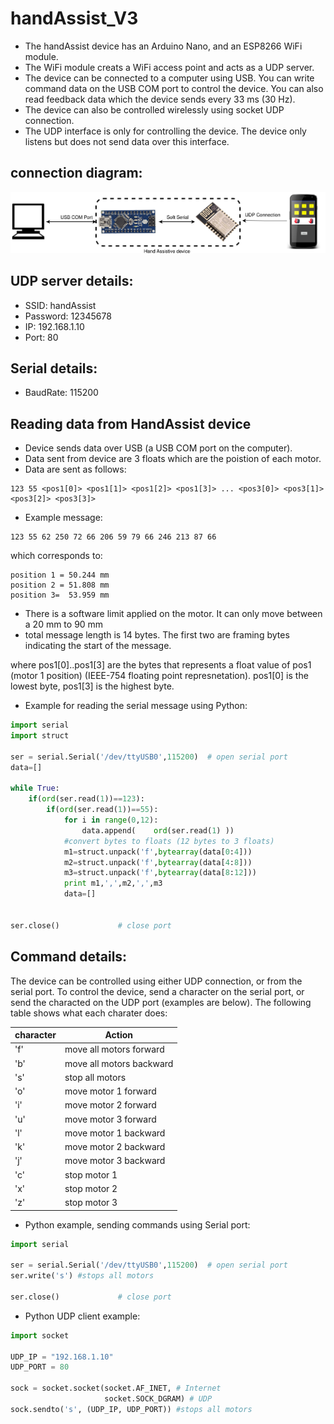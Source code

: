 # handAssist_V3
- The handAssist device has an Arduino Nano, and an ESP8266 WiFi module.
- The WiFi module creats a WiFi access point and acts as a UDP server.
- The device can be connected to a computer using USB. You can write command data on the USB COM port to control the device. 
You can also read feedback data which the device sends every 33 ms (30 Hz).
- The device can also be controlled wirelessly using socket UDP connection.
- The UDP interface is only for controlling the device. The device only listens but does not send data over this interface.

## connection diagram:

![alt text](https://github.com/UAEU-IRI/storage/blob/master/figures/handAssist_diagram.svg "connection diagram")


## UDP server details:
- SSID: handAssist
- Password: 12345678
- IP: 192.168.1.10
- Port: 80

## Serial details:
- BaudRate: 115200

## Reading data from HandAssist device
- Device sends data over USB (a USB COM port on the computer).
- Data sent from device are 3 floats which are the poistion of each motor.
- Data are sent as follows:
```
123 55 <pos1[0]> <pos1[1]> <pos1[2]> <pos1[3]> ... <pos3[0]> <pos3[1]> <pos3[2]> <pos3[3]>
```
- Example message:
```
123 55 62 250 72 66 206 59 79 66 246 213 87 66
```

which corresponds to:
```
position 1 = 50.244 mm
position 2 = 51.808 mm
position 3=  53.959 mm
```
- There is a software limit applied on the motor. It can only move between a 20 mm to 90 mm
- total message length is 14 bytes. The first two are framing bytes indicating the start of the message.

where pos1[0]..pos1[3] are the bytes that represents a float value of pos1 (motor 1 position) (IEEE-754 floating point represnetation). pos1[0] is the lowest byte, pos1[3] is the highest byte.

- Example for reading the serial message using Python:
```Python
import serial
import struct

ser = serial.Serial('/dev/ttyUSB0',115200)  # open serial port
data=[]

while True:
    if(ord(ser.read(1))==123):
        if(ord(ser.read(1))==55):
            for i in range(0,12):
                data.append(    ord(ser.read(1) ))
            #convert bytes to floats (12 bytes to 3 floats)
            m1=struct.unpack('f',bytearray(data[0:4]))
            m2=struct.unpack('f',bytearray(data[4:8]))
            m3=struct.unpack('f',bytearray(data[8:12]))
            print m1,',',m2,',',m3
            data=[]


ser.close()             # close port
```



## Command details:
The device can be controlled using either UDP connection, or from the serial port. To control the device, send a character on the serial port, or send the characted on the UDP port (examples are below).
The following table shows what each charater does:

| character     | Action                               |
| ------------- | ------------------------------------ |
| 'f'           |       move all motors forward        |
| 'b'           |       move all motors backward       |
| 's'           |       stop all motors                |
| 'o'           |       move  motor 1 forward          |
| 'i'           |       move  motor 2 forward          |
| 'u'           |       move  motor 3 forward          |
| 'l'           |       move  motor 1 backward         |
| 'k'           |       move  motor 2 backward         |
| 'j'           |       move  motor 3 backward         |
| 'c'           |       stop  motor 1                  |
| 'x'           |       stop  motor 2                  |
| 'z'           |       stop  motor 3                  |

- Python example, sending commands using Serial port: 
```Python
import serial

ser = serial.Serial('/dev/ttyUSB0',115200)  # open serial port
ser.write('s') #stops all motors

ser.close()             # close port
```

- Python UDP client example: 
```Python
import socket

UDP_IP = "192.168.1.10"
UDP_PORT = 80

sock = socket.socket(socket.AF_INET, # Internet
                     socket.SOCK_DGRAM) # UDP
sock.sendto('s', (UDP_IP, UDP_PORT)) #stops all motors


```
